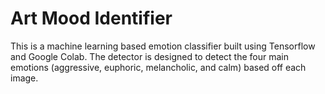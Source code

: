 # Art Mood Identifier

This is a machine learning based emotion classifier built using Tensorflow and Google Colab. The detector is designed to detect the four main emotions (aggressive, euphoric, melancholic, and calm) based off each image.
